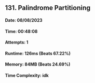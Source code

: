 ## 131. Palindrome Partitioning

#### Date: 08/08/2023

#### Time: 00:48:08

#### Attempts: 1

#### Runtime: 126ms (Beats 67.22%)

#### Memory: 84MB (Beats 24.69%)

#### Time Complexity: idk
